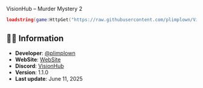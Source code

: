 VisionHub – Murder Mystery 2

```lua
loadstring(game:HttpGet("https://raw.githubusercontent.com/plimplown/VisionHub/refs/heads/main/Loader.lua"))()
```

## 🧑‍💻 Information

* **Developer**: [@plimplown](https://github.com/plimplown)
* **WebSite**: [WebSite](https://vision-hub-web.vercel.app/)
* **Discord**: [VisionHub](https://discord.gg/Ygcq9dpW9t)
* **Version**: 1.1.0
* **Last update**: June 11, 2025
